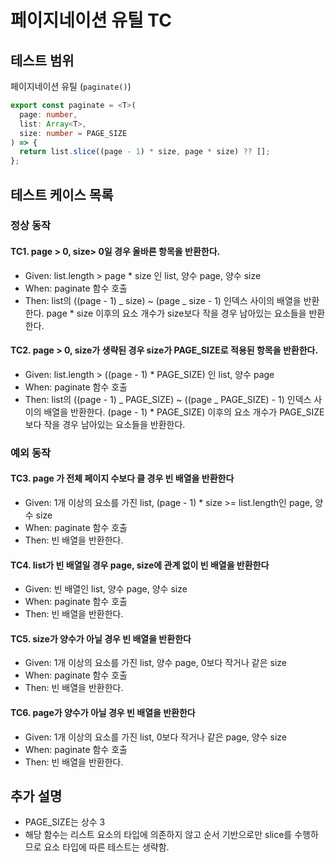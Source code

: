 # 페이지네이션 유틸 TC

## 테스트 범위

페이지네이션 유틸 (`paginate()`)

```typescript
export const paginate = <T>(
  page: number,
  list: Array<T>,
  size: number = PAGE_SIZE
) => {
  return list.slice((page - 1) * size, page * size) ?? [];
};
```

## 테스트 케이스 목록

### 정상 동작

#### TC1. page > 0, size> 0일 경우 올바른 항목을 반환한다.

- Given: list.length > page \* size 인 list, 양수 page, 양수 size
- When: paginate 함수 호출
- Then: list의 ((page - 1) _ size) ~ (page _ size - 1) 인덱스 사이의 배열을 반환한다. page \* size 이후의 요소 개수가 size보다 작을 경우 남아있는 요소들을 반환한다.

#### TC2. page > 0, size가 생략된 경우 size가 PAGE_SIZE로 적용된 항목을 반환한다.

- Given: list.length > ((page - 1) \* PAGE_SIZE) 인 list, 양수 page
- When: paginate 함수 호출
- Then: list의 ((page - 1) _ PAGE_SIZE) ~ ((page _ PAGE_SIZE) - 1) 인덱스 사이의 배열을 반환한다. (page - 1) \* PAGE_SIZE) 이후의 요소 개수가 PAGE_SIZE보다 작을 경우 남아있는 요소들을 반환한다.

### 예외 동작

#### TC3. page 가 전체 페이지 수보다 클 경우 빈 배열을 반환한다

- Given: 1개 이상의 요소를 가진 list, (page - 1) \* size >= list.length인 page, 양수 size
- When: paginate 함수 호출
- Then: 빈 배열을 반환한다.

#### TC4. list가 빈 배열일 경우 page, size에 관계 없이 빈 배열을 반환한다

- Given: 빈 배열인 list, 양수 page, 양수 size
- When: paginate 함수 호출
- Then: 빈 배열을 반환한다.

#### TC5. size가 양수가 아닐 경우 빈 배열을 반환한다

- Given: 1개 이상의 요소를 가진 list, 양수 page, 0보다 작거나 같은 size
- When: paginate 함수 호출
- Then: 빈 배열을 반환한다.

#### TC6. page가 양수가 아닐 경우 빈 배열을 반환한다

- Given: 1개 이상의 요소를 가진 list, 0보다 작거나 같은 page, 양수 size
- When: paginate 함수 호출
- Then: 빈 배열을 반환한다.

## 추가 설명

- PAGE_SIZE는 상수 3
- 해당 함수는 리스트 요소의 타입에 의존하지 않고 순서 기반으로만 slice를 수행하므로 요소 타입에 따른 테스트는 생략함.
